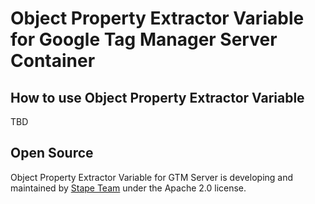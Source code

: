 # Object Property Extractor Variable for Google Tag Manager Server Container

## How to use Object Property Extractor Variable

TBD

## Open Source

Object Property Extractor Variable for GTM Server is developing and maintained by [Stape Team](https://stape.io/) under the Apache 2.0 license.
